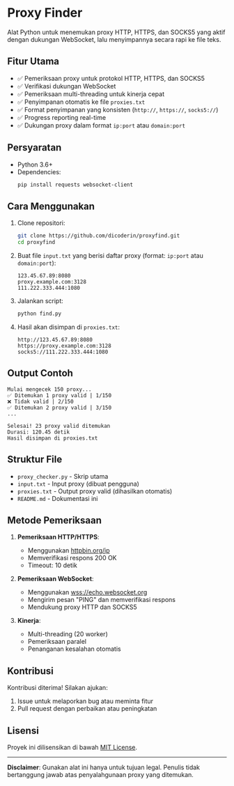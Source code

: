 # Proxy Finder

Alat Python untuk menemukan proxy HTTP, HTTPS, dan SOCKS5 yang aktif dengan dukungan WebSocket, lalu menyimpannya secara rapi ke file teks.

## Fitur Utama

- ✅ Pemeriksaan proxy untuk protokol HTTP, HTTPS, dan SOCKS5
- ✅ Verifikasi dukungan WebSocket
- ✅ Pemeriksaan multi-threading untuk kinerja cepat
- ✅ Penyimpanan otomatis ke file `proxies.txt`
- ✅ Format penyimpanan yang konsisten (`http://`, `https://`, `socks5://`)
- ✅ Progress reporting real-time
- ✅ Dukungan proxy dalam format `ip:port` atau `domain:port`

## Persyaratan

- Python 3.6+
- Dependencies:
  ```bash
  pip install requests websocket-client
  ```

## Cara Menggunakan

1. Clone repositori:
   ```bash
   git clone https://github.com/dicoderin/proxyfind.git
   cd proxyfind
   ```

2. Buat file `input.txt` yang berisi daftar proxy (format: `ip:port` atau `domain:port`):
   ```
   123.45.67.89:8080
   proxy.example.com:3128
   111.222.333.444:1080
   ```

3. Jalankan script:
   ```bash
   python find.py
   ```

4. Hasil akan disimpan di `proxies.txt`:
   ```
   http://123.45.67.89:8080
   https://proxy.example.com:3128
   socks5://111.222.333.444:1080
   ```

## Output Contoh

```
Mulai mengecek 150 proxy...
✅ Ditemukan 1 proxy valid | 1/150
❌ Tidak valid | 2/150
✅ Ditemukan 2 proxy valid | 3/150
...

Selesai! 23 proxy valid ditemukan
Durasi: 120.45 detik
Hasil disimpan di proxies.txt
```

## Struktur File

- `proxy_checker.py` - Skrip utama
- `input.txt` - Input proxy (dibuat pengguna)
- `proxies.txt` - Output proxy valid (dihasilkan otomatis)
- `README.md` - Dokumentasi ini

## Metode Pemeriksaan

1. **Pemeriksaan HTTP/HTTPS**:
   - Menggunakan [httpbin.org/ip](https://httpbin.org/ip)
   - Memverifikasi respons 200 OK
   - Timeout: 10 detik

2. **Pemeriksaan WebSocket**:
   - Menggunakan [wss://echo.websocket.org](wss://echo.websocket.org)
   - Mengirim pesan "PING" dan memverifikasi respons
   - Mendukung proxy HTTP dan SOCKS5

3. **Kinerja**:
   - Multi-threading (20 worker)
   - Pemeriksaan paralel
   - Penanganan kesalahan otomatis

## Kontribusi

Kontribusi diterima! Silakan ajukan:
1. Issue untuk melaporkan bug atau meminta fitur
2. Pull request dengan perbaikan atau peningkatan

## Lisensi

Proyek ini dilisensikan di bawah [MIT License](LICENSE).

---

**Disclaimer**: Gunakan alat ini hanya untuk tujuan legal. Penulis tidak bertanggung jawab atas penyalahgunaan proxy yang ditemukan.
